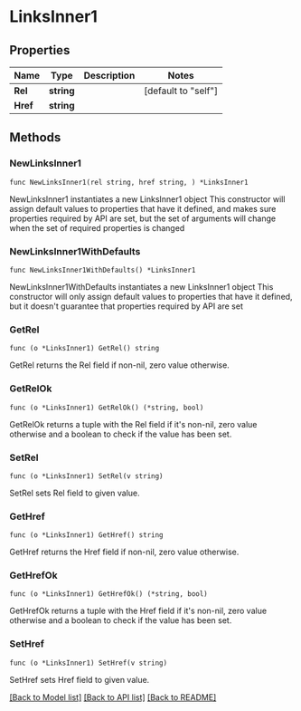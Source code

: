 # LinksInner1

## Properties

Name | Type | Description | Notes
------------ | ------------- | ------------- | -------------
**Rel** | **string** |  | [default to "self"]
**Href** | **string** |  | 

## Methods

### NewLinksInner1

`func NewLinksInner1(rel string, href string, ) *LinksInner1`

NewLinksInner1 instantiates a new LinksInner1 object
This constructor will assign default values to properties that have it defined,
and makes sure properties required by API are set, but the set of arguments
will change when the set of required properties is changed

### NewLinksInner1WithDefaults

`func NewLinksInner1WithDefaults() *LinksInner1`

NewLinksInner1WithDefaults instantiates a new LinksInner1 object
This constructor will only assign default values to properties that have it defined,
but it doesn't guarantee that properties required by API are set

### GetRel

`func (o *LinksInner1) GetRel() string`

GetRel returns the Rel field if non-nil, zero value otherwise.

### GetRelOk

`func (o *LinksInner1) GetRelOk() (*string, bool)`

GetRelOk returns a tuple with the Rel field if it's non-nil, zero value otherwise
and a boolean to check if the value has been set.

### SetRel

`func (o *LinksInner1) SetRel(v string)`

SetRel sets Rel field to given value.


### GetHref

`func (o *LinksInner1) GetHref() string`

GetHref returns the Href field if non-nil, zero value otherwise.

### GetHrefOk

`func (o *LinksInner1) GetHrefOk() (*string, bool)`

GetHrefOk returns a tuple with the Href field if it's non-nil, zero value otherwise
and a boolean to check if the value has been set.

### SetHref

`func (o *LinksInner1) SetHref(v string)`

SetHref sets Href field to given value.



[[Back to Model list]](../README.md#documentation-for-models) [[Back to API list]](../README.md#documentation-for-api-endpoints) [[Back to README]](../README.md)


